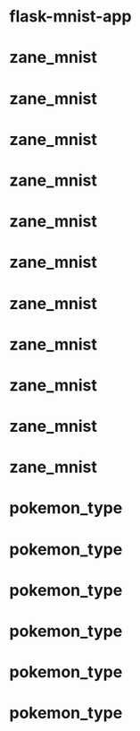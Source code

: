 # flask-mnist-app
# zane_mnist
# zane_mnist
# zane_mnist
# zane_mnist
# zane_mnist
# zane_mnist
# zane_mnist
# zane_mnist
# zane_mnist
# zane_mnist
# zane_mnist
# pokemon_type
# pokemon_type
# pokemon_type
# pokemon_type
# pokemon_type
# pokemon_type
